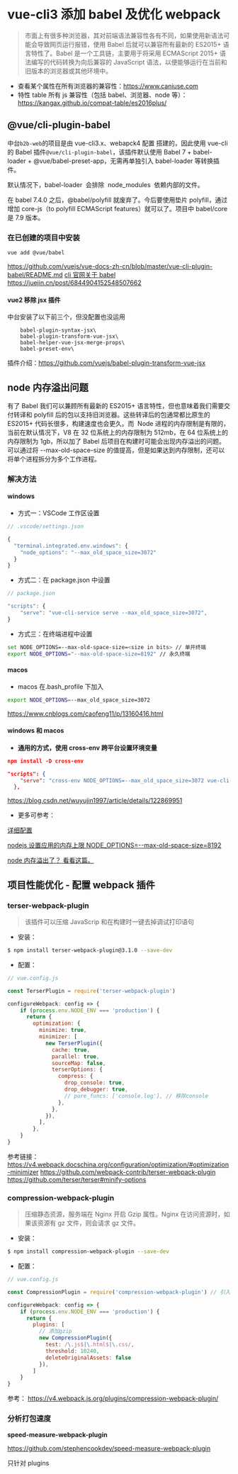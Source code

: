 # vue-cli3 添加 babel 及优化 webpack

> 市面上有很多种浏览器，其对前端语法兼容性各有不同，如果使用新语法可能会导致网页运行报错，使用 Babel 后就可以兼容所有最新的 ES2015+ 语言特性了。Babel 是一个工具链，主要用于将采用 ECMAScript 2015+ 语法编写的代码转换为向后兼容的 JavaScript 语法，以便能够运行在当前和旧版本的浏览器或其他环境中。

- 查看某个属性在所有浏览器的兼容性：<https://www.caniuse.com>
- 特性 table 所有 js 兼容性（包括 babel、浏览器、node 等）：<https://kangax.github.io/compat-table/es2016plus/>

## @vue/cli-plugin-babel

中台`b2b-web`的项目是由 vue-cli3.x、webapck4 配置 搭建的，因此使用 vue-cli 的 Babel 插件`@vue/cli-plugin-babel`，该插件默认使用 Babel 7 + babel-loader + @vue/babel-preset-app，无需再单独引入 babel-loader 等转换插件。

默认情况下，babel-loader  会排除  node_modules  依赖内部的文件。

在 babel 7.4.0 之后，@babel/polyfill 就废弃了。今后要使用垫片 polyfill，通过增加 core-js（to polyfill ECMAScript features）就可以了。项目中 babel/core 是 7.9 版本。

### 在已创建的项目中安装

```sh
vue add @vue/babel
```

<https://github.com/vuejs/vue-docs-zh-cn/blob/master/vue-cli-plugin-babel/README.md>
[cli 官网关于 babel](https://cli.vuejs.org/zh/guide/browser-compatibility.html)
<https://juejin.cn/post/6844904152548507662>

#### vue2 移除 jsx 插件

中台安装了以下前三个，但没配置也没运用

```
    babel-plugin-syntax-jsx\
    babel-plugin-transform-vue-jsx\
    babel-helper-vue-jsx-merge-props\
    babel-preset-env\
```

插件介绍：<https://github.com/vuejs/babel-plugin-transform-vue-jsx>

## node 内存溢出问题

有了 Babel 我们可以兼顾所有最新的 ES2015+ 语言特性，但也意味着我们需要交付转译和 polyfill 后的包以支持旧浏览器。这些转译后的包通常都比原生的 ES2015+ 代码长很多，构建速度也会更久。而  Node 进程的内存限制是有限的，当前在默认情况下，V8 在 32 位系统上的内存限制为 512mb，在 64 位系统上的内存限制为 1gb，所以加了 Babel 后项目在构建时可能会出现内存溢出的问题。可以通过将 --max-old-space-size 的值提高，但是如果达到内存限制，还可以将单个进程拆分为多个工作进程。

### 解决方法

#### windows

- 方式一：VSCode 工作区设置

```js
// .vscode/settings.json

{
  "terminal.integrated.env.windows": {
    "node_options": "--max_old_space_size=3072"
  }
}

```

- 方式二：在 package.json 中设置

```js
// package.json

"scripts": {
    "serve": "vue-cli-service serve --max_old_space_size=3072",
}

```

- 方式三：在终端进程中设置

```bash
set NODE_OPTIONS=--max-old-space-size=<size in bits> // 单开终端
export NODE_OPTIONS="--max-old-space-size=8192" // 永久终端
```

#### macos

- macos 在.bash_profile 下加入

```sh
export NODE_OPTIONS=--max_old_space_size=3072
```

<https://www.cnblogs.com/caofeng11/p/13160416.html>

#### windows 和 macos

- **通用的方式，使用 cross-env 跨平台设置环境变量**

```json
npm install -D cross-env

"scripts": {
    "serve": "cross-env NODE_OPTIONS=--max_old_space_size=3072 vue-cli-service serve",
  },
```

<https://blog.csdn.net/wuyujin1997/article/details/122869951>

- 更多可参考：

[详细配置](https://qa.icopy.site/questions/56982005/where-do-i-set-node-options-max-old-space-size-2048)

[nodejs 设置应用的内存上限 NODE_OPTIONS=--max-old-space-size=8192](https://blog.csdn.net/wuyujin1997/article/details/122869951)

[node 内存溢出了？ 看看这篇。](https://juejin.cn/post/6965382058973593636)

## 项目性能优化 - 配置 webpack 插件

### terser-webpack-plugin

> 该插件可以压缩 JavaScrip 和在构建时一键去掉调试打印语句

- 安装：

```bash
$ npm install terser-webpack-plugin@3.1.0 --save-dev
```

- 配置：

```js
// vue.config.js

const TerserPlugin = require('terser-webpack-plugin')

configureWebpack: config => {
    if (process.env.NODE_ENV === 'production') {
      return {
        optimization: {
          minimize: true,
          minimizer: [
            new TerserPlugin({
              cache: true,
              parallel: true,
              sourceMap: false,
              terserOptions: {
                compress: {
                  drop_console: true,
                  drop_debugger: true,
                  // pure_funcs: ['console.log'], // 移除console
                },
              },
            }),
          ],
        },
    }
}
```

参考链接：
<https://v4.webpack.docschina.org/configuration/optimization/#optimization-minimizer>
<https://github.com/webpack-contrib/terser-webpack-plugin>
<https://github.com/terser/terser#minify-options>

### compression-webpack-plugin

> 压缩静态资源，服务端在 Nginx 开启 Gzip 属性。Nginx 在访问资源时，如果该资源有 gz 文件，则会请求 gz 文件。

- 安装：

```bash
$ npm install compression-webpack-plugin --save-dev
```

- 配置：

```js
// vue.config.js

const CompressionPlugin = require('compression-webpack-plugin') // 引入gzip

configureWebpack: config => {
    if (process.env.NODE_ENV === 'production') {
      return {
        plugins: [
          // 添加gzip
          new CompressionPlugin({
            test: /\.js$|\.html$|\.css/,
            threshold: 10240,
            deleteOriginalAssets: false
          }),
        ]
    }
}
```

参考：
<https://v4.webpack.js.org/plugins/compression-webpack-plugin/>

### 分析打包速度

**speed-measure-webpack-plugin**

https://github.com/stephencookdev/speed-measure-webpack-plugin

只针对 plugins
